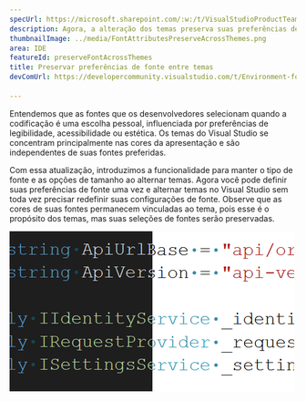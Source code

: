 ```yaml
---
specUrl: https://microsoft.sharepoint.com/:w:/t/VisualStudioProductTeam/EdXTo_GWzBpIrDv7ZyGrhKcB3arasI3DbQjrMXGs8StHtQ?e=8sPGnd
description: Agora, a alteração dos temas preserva suas preferências de fonte e tamanho de fonte.
thumbnailImage: ../media/FontAttributesPreserveAcrossThemes.png
area: IDE
featureId: preserveFontAcrossThemes
title: Preservar preferências de fonte entre temas
devComUrl: https://developercommunity.visualstudio.com/t/Environment-font-and-font-size-is-associ/10143502?q=font+theme&fTime=allTime

---
```



Entendemos que as fontes que os desenvolvedores selecionam quando a codificação é uma escolha pessoal, influenciada por preferências de legibilidade, acessibilidade ou estética. Os temas do Visual Studio se concentram principalmente nas cores da apresentação e são independentes de suas fontes preferidas.

Com essa atualização, introduzimos a funcionalidade para manter o tipo de fonte e as opções de tamanho ao alternar temas. Agora você pode definir suas preferências de fonte uma vez e alternar temas no Visual Studio sem toda vez precisar redefinir suas configurações de fonte. Observe que as cores de suas fontes permanecem vinculadas ao tema, pois esse é o propósito dos temas, mas suas seleções de fontes serão preservadas.

![O editor do Visual Studio mostra a mesma parte do código usando a mesma fonte, mas metade do código está no tema escuro e metade no claro.](../media/FontAttributesPreserveAcrossThemes.png)
